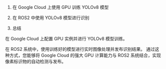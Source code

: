 1. 在 Google Cloud 上使用 GPU 训练 YOLOv8 模型

2. 在 ROS2 中使用 YOLOv8 模型进行识别

3. 总结

在 Google Cloud 上配置 GPU 实例并进行 YOLOv8 模型训练。

在 ROS2 系统中，使用训练好的模型进行实时图像处理并发布识别结果。
通过这种方式，您能够将 Google Cloud 的强大 GPU 计算能力与 ROS2 系统结合，实现像素标识物的自动检测与发布。
